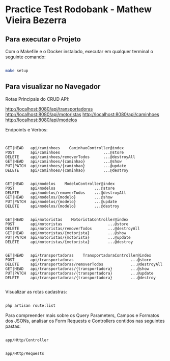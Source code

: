 # Practice Test Rodobank - Mathew Vieira Bezerra

## Para executar o Projeto

Com o Makefile e o Docker instalado, executar em qualquer terminal o seguinte comando:

```bash

make setup

```

## Para visualizar no Navegador

Rotas Principais do CRUD API:

<http://localhost:8080/api/transportadoras>
<http://localhost:8080/api/motoristas>
<http://localhost:8080/api/caminhoes>
<http://localhost:8080/api/modelos>

Endpoints e Verbos:

```text


GET|HEAD   api/caminhoes    CaminhaoController@index
POST       api/caminhoes                   ...@store
DELETE     api/caminhoes/removerTodos      ...@destroyAll
GET|HEAD   api/caminhoes/{caminhao}        ...@show
PUT|PATCH  api/caminhoes/{caminhao}        ...@update
DELETE     api/caminhoes/{caminhao}        ...@destroy


GET|HEAD   api/modelos    ModeloController@index
POST       api/modelos                 ...@store
DELETE     api/modelos/removerTodos    ...@destroyAll
GET|HEAD   api/modelos/{modelo}        ...@show
PUT|PATCH  api/modelos/{modelo}        ...@update
DELETE     api/modelos/{modelo}        ...@destroy


GET|HEAD   api/motoristas    MotoristaController@index
POST       api/motoristas                    ...@store
DELETE     api/motoristas/removerTodos       ...@destroyAll
GET|HEAD   api/motoristas/{motorista}        ...@show
PUT|PATCH  api/motoristas/{motorista}        ...@update
DELETE     api/motoristas/{motorista}        ...@destroy


GET|HEAD   api/transportadoras    TransportadoraController@index
POST       api/transportadoras                         ...@store
DELETE     api/transportadoras/removerTodos            ...@destroyAll
GET|HEAD   api/transportadoras/{transportadora}        ...@show
PUT|PATCH  api/transportadoras/{transportadora}        ...@update
DELETE     api/transportadoras/{transportadora}        ...@destroy


```

Visualizar as rotas cadastras:

```bash

php artisan route:list

```

Para compreender mais sobre os Query Parameters, Campos e Formatos dos JSONs,
analisar os Form Requests e Controllers contidos nas seguintes pastas:

```text

app/Http/Controller

```

```text

app/Http/Requests

```
